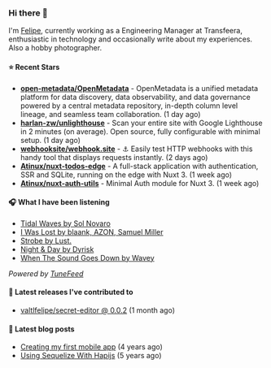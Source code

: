 ### Hi there 👋

I'm [Felipe](https://felipevm.com), currently working as a Engineering Manager at Transfeera, enthusiastic in technology and occasionally write about my experiences. Also a hobby photographer.

#### ⭐ Recent Stars
- **[open-metadata/OpenMetadata](https://github.com/open-metadata/OpenMetadata)** - OpenMetadata is a unified metadata platform for data discovery, data observability, and data governance powered by a central metadata repository, in-depth column level lineage, and seamless team collaboration. (1 day ago)
- **[harlan-zw/unlighthouse](https://github.com/harlan-zw/unlighthouse)** - Scan your entire site with Google Lighthouse in 2 minutes (on average). Open source, fully configurable with minimal setup. (1 day ago)
- **[webhooksite/webhook.site](https://github.com/webhooksite/webhook.site)** - ⚓️ Easily test HTTP webhooks with this handy tool that displays requests instantly. (2 days ago)
- **[Atinux/nuxt-todos-edge](https://github.com/Atinux/nuxt-todos-edge)** - A full-stack application with authentication, SSR and SQLite, running on the edge with Nuxt 3. (1 week ago)
- **[Atinux/nuxt-auth-utils](https://github.com/Atinux/nuxt-auth-utils)** - Minimal Auth module for Nuxt 3. (1 week ago)

#### 🎧 What I have been listening
- [Tidal Waves by Sol Novaro](https://open.spotify.com/track/0XEu3Se2tnb8OZLIAYADLp)
- [I Was Lost by blaank, AZON, Samuel Miller](https://open.spotify.com/track/1eS3pnnNxMr82YafCJOVlY)
- [Strobe by Lust.](https://open.spotify.com/track/4tV7c1Gk72gG6xTpNmCnYl)
- [Night &amp; Day by Dyrisk](https://open.spotify.com/track/3hwodJBBE1tc1IHjEiEbRN)
- [When The Sound Goes Down by Wavey](https://open.spotify.com/track/2bOa2hr7SieZI17ZROpUSG)

_Powered by [TuneFeed](https://tunefeed.app?ref=valtlfelipe-gh-profile)_ 

#### 🚀 Latest releases I've contributed to


- [valtlfelipe/secret-editor @ 0.0.2](https://github.com/valtlfelipe/secret-editor/releases/tag/0.0.2) (1 month ago)

#### 📄 Latest blog posts
- [Creating my first mobile app](https://felipevm.com/posts/creating-my-first-mobile-app/) (4 years ago)
- [Using Sequelize With Hapijs](https://felipevm.com/posts/using-sequelize-with-hapijs/) (5 years ago)
